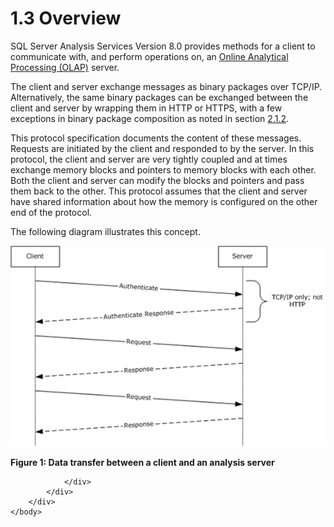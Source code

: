 <html dir="LTR" xmlns:mshelp="http://msdn.microsoft.com/mshelp" xmlns:ddue="http://ddue.schemas.microsoft.com/authoring/2003/5" xmlns:xlink="http://www.w3.org/1999/xlink" xmlns:tool="http://www.microsoft.com/tooltip">
    <head>
        <meta http-equiv="Content-Type" content="text/html; CHARSET=utf-8"></meta>
        <meta name="save" content="history"></meta>
        <title>1.3 Overview</title>
        <xml>
            <mshelp:toctitle title="1.3 Overview"></mshelp:toctitle>
            <mshelp:rltitle title="[MS-SSAS8]: Overview"></mshelp:rltitle>
            <mshelp:keyword index="A" term="6e38dbb5-00c3-4cfe-b087-ad124f86f6f6"></mshelp:keyword>
            <mshelp:attr name="DCSext.ContentType" value="open specification"></mshelp:attr>
            <mshelp:attr name="AssetID" value="6e38dbb5-00c3-4cfe-b087-ad124f86f6f6"></mshelp:attr>
            <mshelp:attr name="TopicType" value="kbRef"></mshelp:attr>
            <mshelp:attr name="DCSext.Title" value="[MS-SSAS8]: Overview" />
        </xml>
    </head>
    <body>
        <div id="header">
            <h1 class="heading">1.3 Overview</h1>
        </div>
        <div id="mainSection">
            <div id="mainBody">
                <div id="allHistory" class="saveHistory"></div>
                <div id="sectionSection0" class="section" name="collapseableSection">
                    

<p>SQL Server Analysis Services Version 8.0 provides methods
for a client to communicate with, and perform operations on, an <a href="c527450b-f5bd-424b-8c98-ba6365288f35.htm#gt_055c223a-52f1-4d41-b95b-d7c60eaa388f">Online Analytical Processing
(OLAP)</a> server. </p>

<p>The client and server exchange messages as binary packages
over TCP/IP. Alternatively, the same binary packages can be exchanged between
the client and server by wrapping them in HTTP or HTTPS, with a few exceptions
in binary package composition as noted in section <a href="52457140-43c9-4e21-b694-1c87ecc51533.htm">2.1.2</a>. </p>

<p>This protocol specification documents the content of these
messages. Requests are initiated by the client and responded to by the server.
In this protocol, the client and server are very tightly coupled and at times
exchange memory blocks and pointers to memory blocks with each other. Both the
client and server can modify the blocks and pointers and pass them back to the
other. This protocol assumes that the client and server have shared information
about how the memory is configured on the other end of the protocol.</p>

<p>The following diagram illustrates this concept.</p>

<p><img id="MS-SSAS8_picte4e2d75e-6eda-a9fc-13ae-72e3a63215ed.png" src="MS-SSAS8_files/image001.png" alt="Data transfer between a client and an analysis server" title="Data transfer between a client and an analysis server"></p>

<p><b>Figure 1: Data transfer between a client and an analysis
server</b></p>


                </div>
            </div>
        </div>
    </body>
</html>